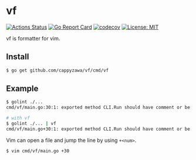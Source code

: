 # vf
[![Actions Status](https://github.com/cappyzawa/vf/workflows/CI/badge.svg)](https://github.com/cappyzawa/vf/actions)
[![Go Report Card](https://goreportcard.com/badge/github.com/cappyzawa/vf)](https://goreportcard.com/report/github.com/cappyzawa/vf)
[![codecov](https://codecov.io/gh/cappyzawa/vf/branch/master/graph/badge.svg)](https://codecov.io/gh/cappyzawa/vf)
[![License: MIT](https://img.shields.io/badge/License-MIT-yellow.svg)](https://opensource.org/licenses/MIT)

vf is formatter for vim.

## Install
```bash
$ go get github.com/cappyzawa/vf/cmd/vf
```

## Example
```bash
$ golint ./...
cmd/vf/main.go:30:1: exported method CLI.Run should have comment or be unexported

# with vf
$ golint ./... | vf
cmd/vf/main.go+30:1: exported method CLI.Run should have comment or be unexported
```

Vim can open a file and jump the line by using `+<num>`.
```bash
$ vim cmd/vf/main.go +30
```
